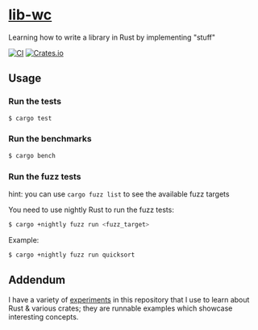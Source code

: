 # [lib-wc](https://crates.io/crates/lib-wc)

Learning how to write a library in Rust by implementing "stuff"

[![CI](https://github.com/wcygan/lib-wc/actions/workflows/general.yml/badge.svg)](https://github.com/wcygan/lib-wc/actions/workflows/general.yml)
[![Crates.io](https://img.shields.io/crates/v/lib-wc.svg)](https://crates.io/crates/lib-wc)

## Usage

### Run the tests

```bash
$ cargo test
```

### Run the benchmarks

```bash
$ cargo bench
```

### Run the fuzz tests

hint: you can use `cargo fuzz list` to see the available fuzz targets

You need to use nightly Rust to run the fuzz tests:

```bash
$ cargo +nightly fuzz run <fuzz_target>
```

Example:

```bash
$ cargo +nightly fuzz run quicksort
```

## Addendum

I have a variety of [experiments](./experiments/) in this repository that I use to learn about Rust & various crates; they are runnable examples which showcase interesting concepts. 